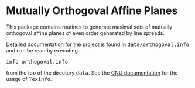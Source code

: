 # Mutually Orthogoval Affine Planes

This package contains routines to generate maximal sets of mutually orthogoval
affine planes of even order generated by line spreads.

Detailed documentation for the project is found in <tt>data/orthogoval.info</tt>
and can be read by executing

<tt>info orthogoval.info</tt>

from the top of the directory <tt>data</tt>. See the [GNU
documentation](https://www.gnu.org/software/texinfo/) for the usage of
<tt>Texinfo</tt>.
